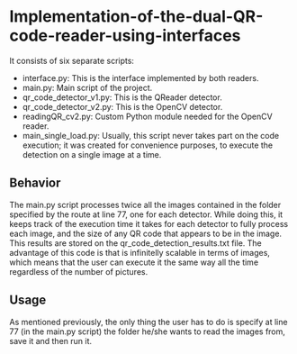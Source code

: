# Implementation-of-the-dual-QR-code-reader-using-interfaces
It consists of six separate scripts:

- interface.py: This is the interface implemented by both readers.
- main.py: Main script of the project.
- qr_code_detector_v1.py: This is the QReader detector.
- qr_code_detector_v2.py: This is the OpenCV detector.
- readingQR_cv2.py: Custom Python module needed for the OpenCV reader.
- main_single_load.py: Usually, this script never takes part on the code execution; it was created for convenience purposes, to execute the detection on a single image at a time.

## Behavior

The main.py script processes twice all the images contained in the folder specified by the route at line 77, one for each detector. While doing this, it keeps track of the execution time it takes for each detector to fully process each image, and the size of any QR code that appears to be in the image. This results are stored on the qr_code_detection_results.txt file. The advantage of this code is that is infinitelly scalable in terms of images, which means that the user can execute it the same way all the time regardless of the number of pictures.

## Usage

As mentioned previously, the only thing the user has to do is specify at line 77 (in the main.py script) the folder he/she wants to read the images from, save it and then run it.
